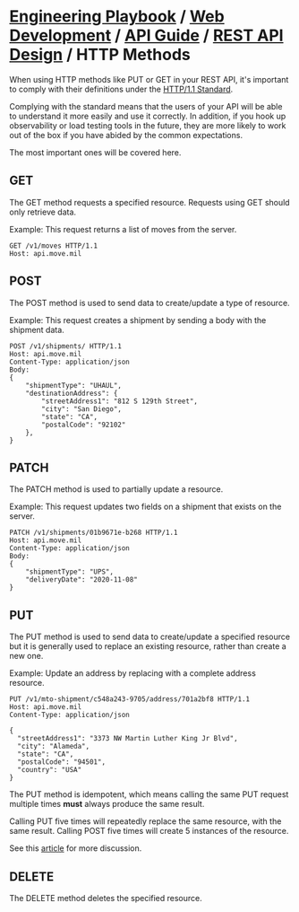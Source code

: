 # [Engineering Playbook](../../../../README.md) / [Web Development](../../../README.md) / [API Guide](../../README.md) / [REST API Design](../README.md) / HTTP Methods

When using HTTP methods like PUT or GET in your REST API, it's important to comply with their definitions under the [HTTP/1.1 Standard](https://developer.mozilla.org/en-US/docs/Web/HTTP/Methods).

Complying with the standard means that the users of your API will be able to understand it more easily and use it correctly. In addition, if you hook up observability or load testing tools in the future, they are more likely to work out of the box if you have abided by the common expectations.

The most important ones will be covered here.

## GET

The GET method requests a specified resource. Requests using GET should only retrieve data.

Example: This request returns a list of moves from the server.

```
GET /v1/moves HTTP/1.1
Host: api.move.mil
```

## POST

The POST method is used to send data to create/update a type of resource.

Example: This request creates a shipment by sending a body with the shipment data.

```
POST /v1/shipments/ HTTP/1.1
Host: api.move.mil
Content-Type: application/json
Body:
{
    "shipmentType": "UHAUL",
    "destinationAddress": {
        "streetAddress1": "812 S 129th Street",
        "city": "San Diego",
        "state": "CA",
        "postalCode": "92102"
    },
}
```

## PATCH

The PATCH method is used to partially update a resource.

Example: This request updates two fields on a shipment that exists on the server.

```
PATCH /v1/shipments/01b9671e-b268 HTTP/1.1
Host: api.move.mil
Content-Type: application/json
Body:
{
    "shipmentType": "UPS",
    "deliveryDate": "2020-11-08"
}
```

## PUT

The PUT method is used to send data to create/update a specified resource but it is generally used to replace an existing resource, rather than create a new one.

Example: Update an address by replacing with a complete address resource.

```
PUT /v1/mto-shipment/c548a243-9705/address/701a2bf8 HTTP/1.1
Host: api.move.mil
Content-Type: application/json

{
  "streetAddress1": "3373 NW Martin Luther King Jr Blvd",
  "city": "Alameda",
  "state": "CA",
  "postalCode": "94501",
  "country": "USA"
}
```

The PUT method is idempotent, which means calling the same PUT request multiple times **must** always produce the same result.

Calling PUT five times will repeatedly replace the same resource, with the same result. Calling POST five times will create 5 instances of the resource.

See this [article](https://restfulapi.net/rest-put-vs-post/) for more discussion.

## DELETE

The DELETE method deletes the specified resource.
